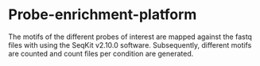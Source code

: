 # Probe-enrichment-platform
The motifs of the different probes of interest are mapped against the fastq files with using the SeqKit v2.10.0 software. Subsequently, different motifs are counted and count files per condition are generated.
